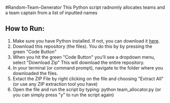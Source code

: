 #Random-Team-Generator
This Python script radnomly allocates teams and a team captain from a list of inputted names
## How to Run:
1. Make sure you have Python installed. If not, you can download it [here](https://www.python.org/downloads/).
2. Download this repository (the files). You do this by by pressing the green "Code Button"
3. When you hit the green "Code Button" you'll see a dropdown menu, select "Download Zip" This will download the entire repository.
4. In your terminal (or command prompt), navigate to the folder where you downloaded the files.
5. Extact the ZIP File by right clicking on the file and choosing "Extract All" (or use any ZIP extraction tool you have)
6. Open the file and run the script by typing:
   python team_allocator.py (or you can simply press "y" to run the script again)
